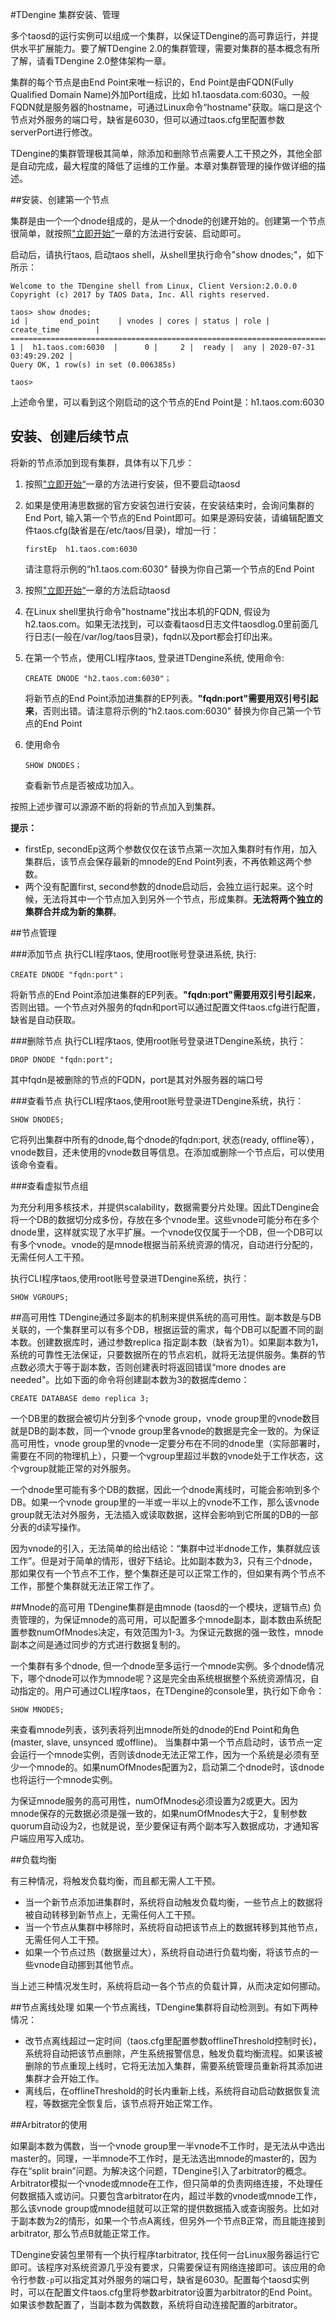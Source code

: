 #TDengine 集群安装、管理

多个taosd的运行实例可以组成一个集群，以保证TDengine的高可靠运行，并提供水平扩展能力。要了解TDengine 2.0的集群管理，需要对集群的基本概念有所了解，请看TDengine 2.0整体架构一章。

集群的每个节点是由End Point来唯一标识的，End Point是由FQDN(Fully Qualified Domain Name)外加Port组成，比如 h1.taosdata.com:6030。一般FQDN就是服务器的hostname，可通过Linux命令“hostname"获取。端口是这个节点对外服务的端口号，缺省是6030，但可以通过taos.cfg里配置参数serverPort进行修改。

TDengine的集群管理极其简单，除添加和删除节点需要人工干预之外，其他全部是自动完成，最大程度的降低了运维的工作量。本章对集群管理的操作做详细的描述。

##安装、创建第一个节点

集群是由一个一个dnode组成的，是从一个dnode的创建开始的。创建第一个节点很简单，就按照["立即开始“](https://www.taosdata.com/cn/getting-started/)一章的方法进行安装、启动即可。

启动后，请执行taos, 启动taos shell，从shell里执行命令"show dnodes;"，如下所示：
   ```
Welcome to the TDengine shell from Linux, Client Version:2.0.0.0
Copyright (c) 2017 by TAOS Data, Inc. All rights reserved.

taos> show dnodes;
 id |       end_point    | vnodes | cores | status | role |      create_time        |
=====================================================================================
  1 |  h1.taos.com:6030  |      0 |     2 |  ready |  any | 2020-07-31 03:49:29.202 |
Query OK, 1 row(s) in set (0.006385s)

taos>
   ```
上述命令里，可以看到这个刚启动的这个节点的End Point是：h1.taos.com:6030

## 安装、创建后续节点

将新的节点添加到现有集群，具体有以下几步：

1. 按照["立即开始“](https://www.taosdata.com/cn/getting-started/)一章的方法进行安装，但不要启动taosd

2. 如果是使用涛思数据的官方安装包进行安装，在安装结束时，会询问集群的End Port, 输入第一个节点的End Point即可。如果是源码安装，请编辑配置文件taos.cfg(缺省是在/etc/taos/目录)，增加一行：

   ```
   firstEp  h1.taos.com:6030
   ```

   请注意将示例的“h1.taos.com:6030" 替换为你自己第一个节点的End Point
   
3. 按照["立即开始“](https://www.taosdata.com/cn/getting-started/)一章的方法启动taosd

4. 在Linux shell里执行命令"hostname"找出本机的FQDN, 假设为h2.taos.com。如果无法找到，可以查看taosd日志文件taosdlog.0里前面几行日志(一般在/var/log/taos目录)，fqdn以及port都会打印出来。

5. 在第一个节点，使用CLI程序taos, 登录进TDengine系统, 使用命令:

   ```
   CREATE DNODE "h2.taos.com:6030"； 
   ```

   将新节点的End Point添加进集群的EP列表。**"fqdn:port"需要用双引号引起来**，否则出错。请注意将示例的“h2.taos.com:6030" 替换为你自己第一个节点的End Point

6. 使用命令

   ```
   SHOW DNODES；
   ```

   查看新节点是否被成功加入。

按照上述步骤可以源源不断的将新的节点加入到集群。

**提示：**

- firstEp, secondEp这两个参数仅仅在该节点第一次加入集群时有作用，加入集群后，该节点会保存最新的mnode的End Point列表，不再依赖这两个参数。
- 两个没有配置first, second参数的dnode启动后，会独立运行起来。这个时候，无法将其中一个节点加入到另外一个节点，形成集群。**无法将两个独立的集群合并成为新的集群**。

##节点管理

###添加节点
执行CLI程序taos, 使用root账号登录进系统, 执行:
```
CREATE DNODE "fqdn:port"； 
```
将新节点的End Point添加进集群的EP列表。**"fqdn:port"需要用双引号引起来**，否则出错。一个节点对外服务的fqdn和port可以通过配置文件taos.cfg进行配置，缺省是自动获取。

###删除节点
执行CLI程序taos, 使用root账号登录进TDengine系统，执行：
```
DROP DNODE "fqdn:port";
```
其中fqdn是被删除的节点的FQDN，port是其对外服务器的端口号

###查看节点
执行CLI程序taos,使用root账号登录进TDengine系统，执行：
```
SHOW DNODES;
```
它将列出集群中所有的dnode,每个dnode的fqdn:port, 状态(ready, offline等），vnode数目，还未使用的vnode数目等信息。在添加或删除一个节点后，可以使用该命令查看。

###查看虚拟节点组

为充分利用多核技术，并提供scalability，数据需要分片处理。因此TDengine会将一个DB的数据切分成多份，存放在多个vnode里。这些vnode可能分布在多个dnode里，这样就实现了水平扩展。一个vnode仅仅属于一个DB，但一个DB可以有多个vnode。vnode的是mnode根据当前系统资源的情况，自动进行分配的，无需任何人工干预。

执行CLI程序taos,使用root账号登录进TDengine系统，执行：
```
SHOW VGROUPS;
```
##高可用性
TDengine通过多副本的机制来提供系统的高可用性。副本数是与DB关联的，一个集群里可以有多个DB，根据运营的需求，每个DB可以配置不同的副本数。创建数据库时，通过参数replica 指定副本数（缺省为1）。如果副本数为1，系统的可靠性无法保证，只要数据所在的节点宕机，就将无法提供服务。集群的节点数必须大于等于副本数，否则创建表时将返回错误“more dnodes are needed"。比如下面的命令将创建副本数为3的数据库demo：
```
CREATE DATABASE demo replica 3;
```
一个DB里的数据会被切片分到多个vnode group，vnode group里的vnode数目就是DB的副本数，同一个vnode group里各vnode的数据是完全一致的。为保证高可用性，vnode group里的vnode一定要分布在不同的dnode里（实际部署时，需要在不同的物理机上），只要一个vgroup里超过半数的vnode处于工作状态，这个vgroup就能正常的对外服务。

一个dnode里可能有多个DB的数据，因此一个dnode离线时，可能会影响到多个DB。如果一个vnode group里的一半或一半以上的vnode不工作，那么该vnode group就无法对外服务，无法插入或读取数据，这样会影响到它所属的DB的一部分表的d读写操作。

因为vnode的引入，无法简单的给出结论：“集群中过半dnode工作，集群就应该工作”。但是对于简单的情形，很好下结论。比如副本数为3，只有三个dnode，那如果仅有一个节点不工作，整个集群还是可以正常工作的，但如果有两个节点不工作，那整个集群就无法正常工作了。

##Mnode的高可用
TDengine集群是由mnode (taosd的一个模块，逻辑节点) 负责管理的，为保证mnode的高可用，可以配置多个mnode副本，副本数由系统配置参数numOfMnodes决定，有效范围为1-3。为保证元数据的强一致性，mnode副本之间是通过同步的方式进行数据复制的。

一个集群有多个dnode, 但一个dnode至多运行一个mnode实例。多个dnode情况下，哪个dnode可以作为mnode呢？这是完全由系统根据整个系统资源情况，自动指定的。用户可通过CLI程序taos，在TDengine的console里，执行如下命令：
```
SHOW MNODES;
```
来查看mnode列表，该列表将列出mnode所处的dnode的End Point和角色(master, slave, unsynced 或offline)。
当集群中第一个节点启动时，该节点一定会运行一个mnode实例，否则该dnode无法正常工作，因为一个系统是必须有至少一个mnode的。如果numOfMnodes配置为2，启动第二个dnode时，该dnode也将运行一个mnode实例。

为保证mnode服务的高可用性，numOfMnodes必须设置为2或更大。因为mnode保存的元数据必须是强一致的，如果numOfMnodes大于2，复制参数quorum自动设为2，也就是说，至少要保证有两个副本写入数据成功，才通知客户端应用写入成功。

##负载均衡

有三种情况，将触发负载均衡，而且都无需人工干预。

- 当一个新节点添加进集群时，系统将自动触发负载均衡，一些节点上的数据将被自动转移到新节点上，无需任何人工干预。
- 当一个节点从集群中移除时，系统将自动把该节点上的数据转移到其他节点，无需任何人工干预。
- 如果一个节点过热（数据量过大），系统将自动进行负载均衡，将该节点的一些vnode自动挪到其他节点。

当上述三种情况发生时，系统将启动一各个节点的负载计算，从而决定如何挪动。

##节点离线处理
如果一个节点离线，TDengine集群将自动检测到。有如下两种情况：
- 改节点离线超过一定时间（taos.cfg里配置参数offlineThreshold控制时长)，系统将自动把该节点删除，产生系统报警信息，触发负载均衡流程。如果该被删除的节点重现上线时，它将无法加入集群，需要系统管理员重新将其添加进集群才会开始工作。
- 离线后，在offlineThreshold的时长内重新上线，系统将自动启动数据恢复流程，等数据完全恢复后，该节点将开始正常工作。

##Arbitrator的使用

如果副本数为偶数，当一个vnode group里一半vnode不工作时，是无法从中选出master的。同理，一半mnode不工作时，是无法选出mnode的master的，因为存在“split brain”问题。为解决这个问题，TDengine引入了arbitrator的概念。Arbitrator模拟一个vnode或mnode在工作，但只简单的负责网络连接，不处理任何数据插入或访问。只要包含arbitrator在内，超过半数的vnode或mnode工作，那么该vnode group或mnode组就可以正常的提供数据插入或查询服务。比如对于副本数为2的情形，如果一个节点A离线，但另外一个节点B正常，而且能连接到arbitrator, 那么节点B就能正常工作。

TDengine安装包里带有一个执行程序tarbitrator, 找任何一台Linux服务器运行它即可。该程序对系统资源几乎没有要求，只需要保证有网络连接即可。该应用的命令行参数`-p`可以指定其对外服务的端口号，缺省是6030。配置每个taosd实例时，可以在配置文件taos.cfg里将参数arbitrator设置为arbitrator的End Point。如果该参数配置了，当副本数为偶数数，系统将自动连接配置的arbitrator。
